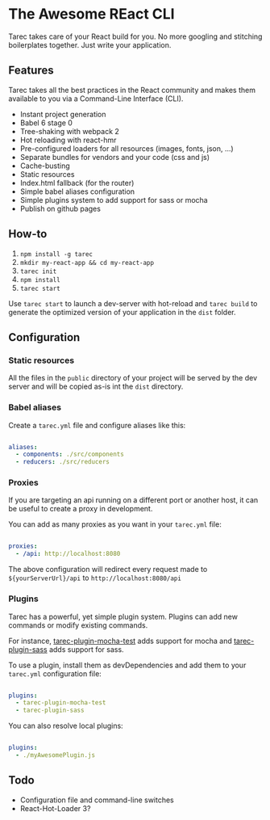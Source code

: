 # The Awesome REact CLI

Tarec takes care of your React build for you. No more googling and stitching boilerplates together. Just write your application.

## Features

Tarec takes all the best practices in the React community and makes them available to you via a Command-Line Interface (CLI).

* Instant project generation
* Babel 6 stage 0
* Tree-shaking with webpack 2
* Hot reloading with react-hmr
* Pre-configured loaders for all resources (images, fonts, json, ...)
* Separate bundles for vendors and your code (css and js)
* Cache-busting
* Static resources
* Index.html fallback (for the router)
* Simple babel aliases configuration
* Simple plugins system to add support for sass or mocha
* Publish on github pages

## How-to

1. `npm install -g tarec`
2. `mkdir my-react-app && cd my-react-app`
3. `tarec init`
3. `npm install`
4. `tarec start`

Use `tarec start` to launch a dev-server with hot-reload and `tarec build` to generate the optimized version of your application
in the `dist` folder.

## Configuration

### Static resources

All the files in the `public` directory of your project will be served by the dev server and will be copied
as-is int the `dist` directory.

### Babel aliases

Create a `tarec.yml` file and configure aliases like this:

```yaml

aliases:
  - components: ./src/components
  - reducers: ./src/reducers

```

### Proxies

If you are targeting an api running on a different port or another host, it can be useful to create a proxy in development.

You can add as many proxies as you want in your `tarec.yml` file:

```yaml

proxies:
  - /api: http://localhost:8080

```

The above configuration will redirect every request made to `${yourServerUrl}/api` to `http://localhost:8080/api`

### Plugins

Tarec has a powerful, yet simple plugin system.
Plugins can add new commands or modify existing commands.

For instance, [tarec-plugin-mocha-test](https://github.com/geowarin/tarec-plugin-mocha-test) adds support for mocha
and [tarec-plugin-sass](https://github.com/geowarin/tarec-plugin-sass) adds support for sass.

To use a plugin, install them as devDependencies and add them to your `tarec.yml` configuration file:

```yaml

plugins:
  - tarec-plugin-mocha-test
  - tarec-plugin-sass

```

You can also resolve local plugins:


```yaml

plugins:
  - ./myAwesomePlugin.js

```

## Todo

* Configuration file and command-line switches
* React-Hot-Loader 3?
